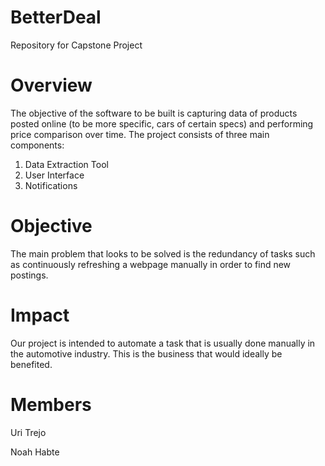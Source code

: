 # BetterDeal
Repository for Capstone Project

# Overview
The objective of the software to be built is capturing data of products posted online (to be more specific, cars of certain specs)  and performing price comparison over time.
The project consists of three main components:
1) Data Extraction Tool
2) User Interface
3) Notifications

# Objective
The main problem that looks to be solved is the redundancy of tasks such as continuously refreshing a webpage manually in order to find new postings. 


# Impact
Our project is intended to automate a task that is usually done manually in the automotive industry. This is the business that would ideally be benefited.

# Members
Uri Trejo

Noah Habte

